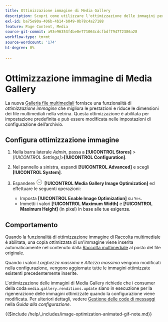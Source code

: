 ```yaml
---
title: Ottimizzazione immagine di Media Gallery
description: Scopri come utilizzare l'ottimizzazione delle immagini per le  [!DNL Commerce] risorse multimediali.
exl-id: ba75e90a-406b-4b14-b049-0b78c4a27188
feature: Page Content, Media
source-git-commit: a93e96353f4be0e771064cdcfbdf794772386a28
workflow-type: tm+mt
source-wordcount: '174'
ht-degree: 0%

---
```


# Ottimizzazione immagine di Media Gallery

La nuova [Galleria file multimediali](media-gallery.md) fornisce una funzionalità di _ottimizzazione immagine_ che migliora le prestazioni e riduce le dimensioni dei file multimediali nella vetrina. Questa ottimizzazione è abilitata per impostazione predefinita e può essere modificata nelle impostazioni di configurazione dell’archivio.

## Configura ottimizzazione immagine

1. Nella barra laterale _Admin_, passa a **[!UICONTROL Stores]** > _[!UICONTROL Settings]_>**[!UICONTROL Configuration]**.

1. Nel pannello a sinistra, espandi **[!UICONTROL Advanced]** e scegli **[!UICONTROL System]**.

1. Espandere ![Selettore di espansione](../assets/icon-display-expand.png) **[!UICONTROL Media Gallery Image Optimization]** ed effettuare le seguenti operazioni:

   - Imposta **[!UICONTROL Enable Image Optimization]** su `Yes`.
   - Immetti i valori **[!UICONTROL Maximum Width]** e **[!UICONTROL Maximum Height]** (in pixel) in base alle tue esigenze.

## Comportamento

Quando la funzionalità di ottimizzazione immagine di Raccolta multimediale è abilitata, una copia ottimizzata di un&#39;immagine viene inserita automaticamente nel contenuto dalla [Raccolta multimediale](media-gallery.md) al posto del file originale.

Quando i valori _Larghezza massima_ e _Altezza massima_ vengono modificati nella configurazione, vengono aggiornate tutte le immagini ottimizzate esistenti precedentemente inserite.

L&#39;ottimizzazione delle immagini di Media Gallery richiede che i consumer della coda `media.gallery.renditions.update` siano in esecuzione per la rigenerazione delle immagini ottimizzate quando la configurazione viene modificata. Per ulteriori dettagli, vedere [Gestione delle code di messaggi](https://experienceleague.adobe.com/docs/commerce-operations/configuration-guide/message-queues/manage-message-queues.html?lang=it) nella _Guida alla configurazione_.

{{$include /help/_includes/image-optimization-animated-gif-note.md}}
